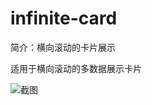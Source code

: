 # infinite-card

简介：横向滚动的卡片展示

适用于横向滚动的多数据展示卡片

![截图](https://unpkg.com/@icedesign/infinite-card-block/screenshot.png)
